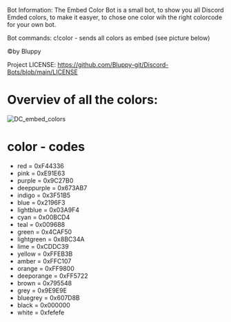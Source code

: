 Bot Information: The Embed Color Bot is a small bot, to show you all Discord Emded colors, to make it easyer, to chose one color wih the right colorcode for your own bot.

Bot commands: c!color - sends all colors as embed (see picture below)

©by Bluppy

Project LICENSE: https://github.com/Bluppy-git/Discord-Bots/blob/main/LICENSE

# Overviev of all the colors:

![DC_embed_colors](https://user-images.githubusercontent.com/69403210/117489923-750d4780-af6e-11eb-99cd-f3bc410272b7.png)

# color - codes
- red = 0xF44336
- pink = 0xE91E63
- purple = 0x9C27B0
- deeppurple = 0x673AB7
- indigo = 0x3F51B5
- blue = 0x2196F3
- lightblue = 0x03A9F4
- cyan = 0x00BCD4
- teal = 0x009688
- green = 0x4CAF50
- lightgreen = 0x8BC34A
- lime = 0xCDDC39
- yellow = 0xFFEB3B
- amber = 0xFFC107
- orange = 0xFF9800
- deeporange = 0xFF5722
- brown = 0x795548
- grey = 0x9E9E9E
- bluegrey = 0x607D8B
- black = 0x000000
- white = 0xfefefe
